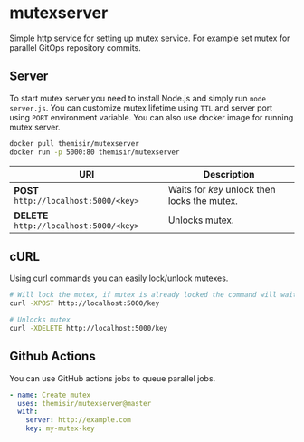 # mutexserver
Simple http service for setting up mutex service. For example set mutex for parallel GitOps repository commits.

## Server

To start mutex server you need to install Node.js and simply run `node server.js`. You can customize mutex lifetime using `TTL` and server port using `PORT` environment variable. You can also use docker image for running mutex server.

```sh
docker pull themisir/mutexserver
docker run -p 5000:80 themisir/mutexserver
```

| URI                 | Description                                  |
|---------------------|----------------------------------------------|
| **POST** `http://localhost:5000/<key>`   | Waits for _key_ unlock then locks the mutex. |
| **DELETE** `http://localhost:5000/<key>` | Unlocks mutex.                               |

## cURL

Using curl commands you can easily lock/unlock mutexes.

```sh
# Will lock the mutex, if mutex is already locked the command will wait until mutex becomes unlocked
curl -XPOST http://localhost:5000/key

# Unlocks mutex
curl -XDELETE http://localhost:5000/key
```

## Github Actions

You can use GitHub actions jobs to queue parallel jobs.

```yaml
- name: Create mutex
  uses: themisir/mutexserver@master
  with:
    server: http://example.com
    key: my-mutex-key
```